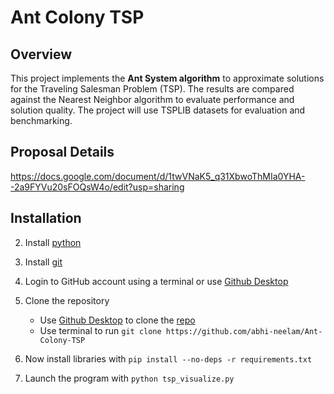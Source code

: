 # Ant Colony TSP

## Overview

This project implements the **Ant System algorithm** to approximate solutions for the Traveling Salesman Problem (TSP). The results are compared against the Nearest Neighbor algorithm to evaluate performance and solution quality. The project will use TSPLIB datasets for evaluation and benchmarking.

## Proposal Details

https://docs.google.com/document/d/1twVNaK5_q31XbwoThMIa0YHA--2a9FYVu20sFOQsW4o/edit?usp=sharing

## Installation

2.  Install [python](https://www.python.org/downloads/)
3.  Install [git](https://git-scm.com/downloads)
4.  Login to GitHub account using a terminal or use [Github Desktop](https://desktop.github.com/download/)
5.  Clone the repository

    -   Use [Github Desktop](https://desktop.github.com/download/) to clone the [repo](https://github.com/abhi-neelam/Ant-Colony-TSP)
    -   Use terminal to run `git clone https://github.com/abhi-neelam/Ant-Colony-TSP`

6.  Now install libraries with `pip install --no-deps -r requirements.txt`

7.  Launch the program with `python tsp_visualize.py`

